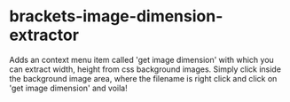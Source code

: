 brackets-image-dimension-extractor
==================================

Adds an context menu item called 'get image dimension' with which you can extract width, height from css background images. Simply click inside the background image area, where the filename is right click and click on 'get image dimension' and voila!
